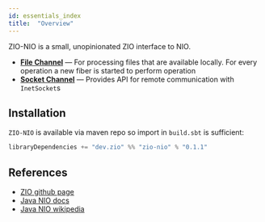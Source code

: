 ```yaml
---
id: essentials_index
title:  "Overview"
---
```


ZIO-NIO is a small, unopinionated ZIO interface to NIO. 

 - **[File Channel](files.md)** — For processing files that are available locally. For every operation a new fiber is started to perform operation
 - **[Socket Channel](sockets.md)** — Provides API for remote communication with `InetSocket`s 

## Installation

`ZIO-NIO` is available via maven repo so import in `build.sbt` is sufficient:

```scala
libraryDependencies += "dev.zio" %% "zio-nio" % "0.1.1"
```

## References

 - [ZIO github page](http://github.com/zio/zio)
 - [Java NIO docs](https://docs.oracle.com/javase/8/docs/api/java/nio/package-summary.html)
 - [Java NIO wikipedia](https://en.wikipedia.org/wiki/Non-blocking_I/O_(Java))
